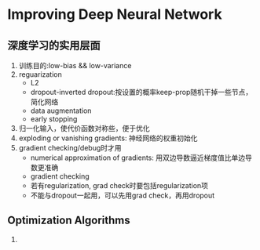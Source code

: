 # Improving Deep Neural Network
## 深度学习的实用层面
1. 训练目的:low-bias && low-variance
2. reguarization
   * L2
   * dropout-inverted dropout:按设置的概率keep-prop随机干掉一些节点，简化网络
   * data augmentation
   * early stopping
3. 归一化输入，使代价函数对称些，便于优化
4. exploding or vanishing gradients: 神经网络的权重初始化
5. gradient checking/debug时才用
   * numerical approximation of gradients: 用双边导数逼近梯度值比单边导数更准确
   * gradient checking
   * 若有regularization, grad check时要包括regularization项
   * 不能与dropout一起用，可以先用grad check，再用dropout
## Optimization Algorithms
1. 
